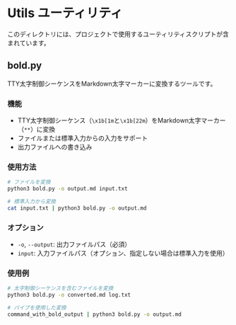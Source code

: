 # Utils ユーティリティ

このディレクトリには、プロジェクトで使用するユーティリティスクリプトが含まれています。

## bold.py

TTY太字制御シーケンスをMarkdown太字マーカーに変換するツールです。

### 機能

- TTY太字制御シーケンス（`\x1b[1m`と`\x1b[22m`）をMarkdown太字マーカー（`**`）に変換
- ファイルまたは標準入力からの入力をサポート
- 出力ファイルへの書き込み

### 使用方法

```bash
# ファイルを変換
python3 bold.py -o output.md input.txt

# 標準入力から変換
cat input.txt | python3 bold.py -o output.md
```

### オプション

- `-o`, `--output`: 出力ファイルパス（必須）
- `input`: 入力ファイルパス（オプション、指定しない場合は標準入力を使用）

### 使用例

```bash
# 太字制御シーケンスを含むファイルを変換
python3 bold.py -o converted.md log.txt

# パイプを使用した変換
command_with_bold_output | python3 bold.py -o output.md
```